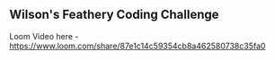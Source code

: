 ## Wilson's Feathery Coding Challenge

Loom Video here - https://www.loom.com/share/87e1c14c59354cb8a462580738c35fa0
